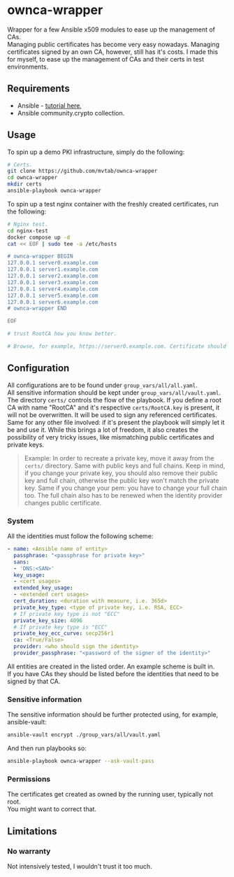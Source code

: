 # ownca-wrapper
Wrapper for a few Ansible x509 modules to ease up the management of CAs.  
Managing public certificates has become very easy nowadays. Managing certificates signed by an own CA, however, still has it's costs. I made this for myself, to ease up the management of CAs and their certs in test environments.

## Requirements
- Ansible - [tutorial here](https://docs.ansible.com/ansible/latest/installation_guide/intro_installation.html),
- Ansible community.crypto collection.

## Usage
To spin up a demo PKI infrastructure, simply do the following:
```bash
# Certs.
git clone https://github.com/mvtab/ownca-wrapper
cd ownca-wrapper
mkdir certs
ansible-playbook ownca-wrapper
```

To spin up a test nginx container with the freshly created certificates, run the following:
```bash
# Nginx test.
cd nginx-test
docker compose up -d
cat << EOF | sudo tee -a /etc/hosts

# ownca-wrapper BEGIN
127.0.0.1 server0.example.com
127.0.0.1 server1.example.com
127.0.0.1 server2.example.com
127.0.0.1 server3.example.com
127.0.0.1 server4.example.com
127.0.0.1 server5.example.com
127.0.0.1 server6.example.com
# ownca-wrapper END

EOF

# trust RootCA how you know better.

# Browse, for example, https://server0.example.com. Certificate should be instantly trusted and the connection secure.

```

## Configuration
All configurations are to be found under `group_vars/all/all.yaml`.  
All sensitive information should be kept under `group_vars/all/vault.yaml`.  
The directory `certs/` controls the flow of the playbook. If you define a root CA with name "RootCA" and it's respective `certs/RootCA.key` is present, it will not be overwritten. It will be used to sign any referenced certificates. Same for any other file involved: if it's present the playbook will simply let it be and use it. While this brings a lot of freedom, it also creates the possibility of very tricky issues, like mismatching public certificates and private keys.  
> Example:
> In order to recreate a private key, move it away from the `certs/` directory. Same with public keys and full chains. Keep in mind, if you change your private key, you should also remove their public key and full chain, otherwise the public key won't match the private key. Same if you change your pem: you have to change your full chain too. The full chain also has to be renewed when the identity provider changes public certificate. 

### System
All the identities must follow the following scheme:
```yaml
- name: <Ansible name of entity>
  passphrase: "<passphrase for private key>"
  sans:
  - 'DNS:<SAN>'
  key_usage:
  - <cert usages>
  extended_key_usage:
  - <extended cert usages>
  cert_duration: <duration with measure, i.e. 365d>
  private_key_type: <type of private key, i.e. RSA, ECC>
  # If private key type is not "ECC"
  private_key_size: 4096
  # If private key type is "ECC"
  private_key_ecc_curve: secp256r1
  ca: <True/False>
  provider: <who should sign the identity>
  provider_passphrase: "<password of the signer of the identity>"
```
All entities are created in the listed order. An example scheme is built in.  
If you have CAs they should be listed before the identities that need to be signed by that CA.  

### Sensitive information
The sensitive information should be further protected using, for example, ansible-vault:  
```bash
ansible-vault encrypt ./group_vars/all/vault.yaml
```
And then run playbooks so:  
```bash
ansible-playbook ownca-wrapper --ask-vault-pass
```

### Permissions
The certificates get created as owned by the running user, typically not root.  
You might want to correct that.  

## Limitations

### No warranty
Not intensively tested, I wouldn't trust it too much.
